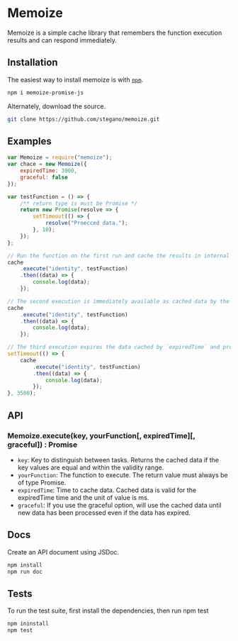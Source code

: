 # Memoize
Memoize is a simple cache library that remembers the function execution results and can respond immediately.

## Installation

The easiest way to install memoize is with [`npm`][npm].

[npm]: https://www.npmjs.com/

```sh
npm i memoize-promise-js
```

Alternately, download the source.

```sh
git clone https://github.com/stegano/memoize.git
```

## Examples

```javascript
var Memoize = require("memoize");
var chace = new Memoize({
    expiredTime: 3000,
    graceful: false
});

var testFunction = () => {
    /** return type is must be Promise */
    return new Promise(resolve => {
        setTimeout(() => {
            resolve("Proecced data.");
        }, 10);
    });
};

// Run the function on the first run and cache the results in internal storage.
cache
    .execute("identity", testFunction)
    .then((data) => {
        console.log(data);
    });

// The second execution is immediately available as cached data by the first execution.
cache
    .execute("identity", testFunction)
    .then((data) => {
        console.log(data);
    });

// The third execution expires the data cached by `expiredTime` and processes it again by executing the function again.
setTimeout(() => {
    cache
        .execute("identity", testFunction)
        .then((data) => {
            console.log(data);
        });
}, 3500);

```

## API

### Memoize.execute(key, yourFunction[, expiredTime][, graceful]) : Promise

- `key`: Key to distinguish between tasks. Returns the cached data if the key values are equal and within the validity range.
- `yourFunction`: The function to execute. The return value must always be of type Promise.
- `expiredTime`: Time to cache data. Cached data is valid for the expiredTime time and the unit of value is ms.
- `graceful`: If you use the graceful option, will use the cached data until new data has been processed even if the data has expired.

## Docs

Create an API document using JSDoc.

```sh
npm install
npm run doc
```

## Tests

To run the test suite, first install the dependencies, then run npm test

```sh
npm ininstall
npm test
```

